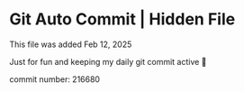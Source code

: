 # Git Auto Commit | Hidden File

This file was added Feb 12, 2025

Just for fun and keeping my daily git commit active 🤪

commit number: 216680
